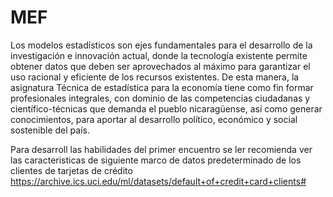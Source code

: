 # MEF
Los modelos estadísticos son ejes fundamentales para el desarrollo de la investigación e innovación actual, donde la tecnología existente permite obtener datos que deben ser aprovechados al máximo para garantizar el uso racional y eficiente de los recursos existentes. De esta manera, la asignatura Técnica de estadística para la economía tiene como fin formar profesionales integrales, con dominio de las competencias ciudadanas y científico-técnicas que demanda el pueblo nicaragüense, así como generar conocimientos, para aportar al desarrollo político, económico y social sostenible del país.


Para desarroll las habilidades del primer encuentro se ler recomienda ver  las caracteristicas de siguiente marco de datos 
predeterminado de los clientes de tarjetas de crédito  https://archive.ics.uci.edu/ml/datasets/default+of+credit+card+clients#
